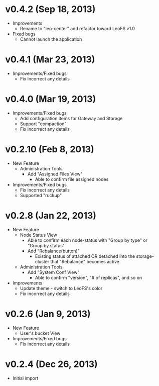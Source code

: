 v0.4.2 (Sep 18, 2013)
=====================

* Improvements
    * Rename to "leo-center" and refactor toward LeoFS v1.0
* Fixed bugs
    * Cannot launch the application


 v0.4.1 (Mar 23, 2013)
======================

* Improvements/Fixed bugs
    * Fix incorrect any details


 v0.4.0 (Mar 19, 2013)
======================

* Improvements/Fixed bugs
    * Add configuration items for Gateway and Storage
    * Support "compaction"
    * Fix incorrect any details


 v0.2.10 (Feb 8, 2013)
======================

* New Feature
    * Administration Tools
        * Add "Assigned Files View"
            * Able to confirm file assigned nodes
* Improvements/Fixed bugs
    * Fix incorrect any details
    * Supported "ruckup"


 v0.2.8 (Jan 22, 2013)
======================

* New Feature
    * Node Status View
        * Able to confirm each node-status with "Group by type" or "Group by status"
        * Add "Rebalance(button)"
            *  Existing status of attached OR detached into the storage-cluster that "Rebalance" becomes active.
    * Administration Tools
        * Add "System Conf View"
            * Able to confirm "version", "# of replicas", and so on
* Improvements
    * Update theme - switch to LeoFS's color
    * Fix incorrect any details

 v0.2.6 (Jan 9, 2013)
=====================

* New Feature
    * User's bucket View
* Improvements/Fixed bugs
    * Fix incorrect any details

 v0.2.4 (Dec 26, 2013)
======================

* Initial import
